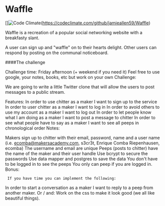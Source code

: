 Waffle
======

[]![Code Climate](https://codeclimate.com/github/jamieallen59/Waffle/badges/gpa.svg)(https://codeclimate.com/github/jamieallen59/Waffle)

Waffle is a recreation of a popular social networking website with a breakfasty slant.

A user can sign up and "waffle" on to their hearts delight. Other users can respond by posting on the communal noticeboard.

####The challenge 

Challenge time: Friday afternoon (+ weekend if you need it)
Feel free to use google, your notes, books, etc but work on your own
Challenge:

We are going to write a little Twitter clone that will allow the users to post messages to a public stream.

Features:
In order to use chitter as a maker I want to sign up to the service
In order to user chitter as a maker I want to log in
In order to avoid others to use my account as a maker I want to log out
In order to let people know what I am doing as a maker I want to post a message to chitter
In order to see what people have to say as a maker I want to see all peeps in chronological order
Notes:

Makers sign up to chitter with their email, password, name and a user name (i.e. ecomba@makersacademy.com, s3cr3t, Enrique Comba Riepenhausen, ecomba)
The username and email are unique
Peeps (posts to chitter) have the name of the maker and their user handle
Use bcrypt to secure the passwords
Use data mapper and postgres to save the data
You don't have to be logged in to see the peeps
You only can peep if you are logged in.
Bonus:

     If you have time you can implement the following:
In order to start a conversation as a maker I want to reply to a peep from another maker.
      Or / and:
Work on the css to make it look good (we all like beautiful things).
